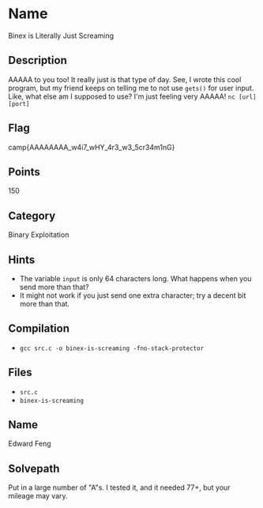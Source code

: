 # Name
Binex is Literally Just Screaming

## Description
AAAAA to you too!
It really just is that type of day.
See, I wrote this cool program, but my friend keeps on telling me to not use `gets()` for user input.
Like, what else am I supposed to use?
I'm just feeling very AAAAA!
`nc [url] [port]`

## Flag
camp{AAAAAAAA_w4i7_wHY_4r3_w3_5cr34m1nG}

## Points
150

## Category
Binary Exploitation

## Hints
* The variable `input` is only 64 characters long. What happens when you send more than that?
* It might not work if you just send one extra character; try a decent bit more than that.

## Compilation
* `gcc src.c -o binex-is-screaming -fno-stack-protector`

## Files
* `src.c`
* `binex-is-screaming`

## Name
Edward Feng

## Solvepath
Put in a large number of "A"s.
I tested it, and it needed 77+, but your mileage may vary.
